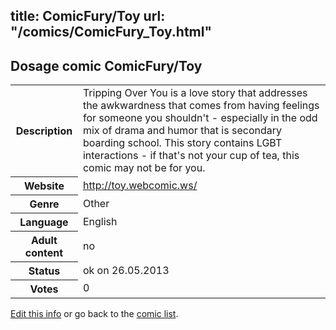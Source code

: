 title: ComicFury/Toy
url: "/comics/ComicFury_Toy.html"
---
Dosage comic ComicFury/Toy
-----------------------------------------

<p id="msg"></p>
<script type="text/javascript">
if (window.location.search === '?edit_info_mail=sent_ok') {
  var elem = document.getElementById("msg");
  elem.innerHTML = 'Edited information sucessfully sent for review, which is usually done daily. Thanks!';
  elem.className = 'ok';
}
</script>
<table class="comicinfo">
<tr>
<th>Description</th><td>Tripping Over You is a love story that addresses the awkwardness that comes from having feelings for someone you shouldn't - especially in the odd mix of drama and humor that is secondary boarding school. This story contains LGBT interactions - if that's not your cup of tea, this comic may not be for you.</td>
</tr>
<tr>
<th>Website</th><td><a href="http://toy.webcomic.ws/">http://toy.webcomic.ws/</a></td>
</tr>
<tr>
<th>Genre</th><td>Other</td>
</tr>
<tr>
<th>Language</th><td>English</td>
</tr>
<tr>
<th>Adult content</th><td>no</td>
</tr>
<tr>
<th>Status</th><td>ok on 26.05.2013</td>
</tr>
<tr>
<th>Votes</th><td>0</td>
</tr>
</table>

[Edit this info](ComicFury_Toy_edit.html) or go back to the [comic list](../comic-index.html).
